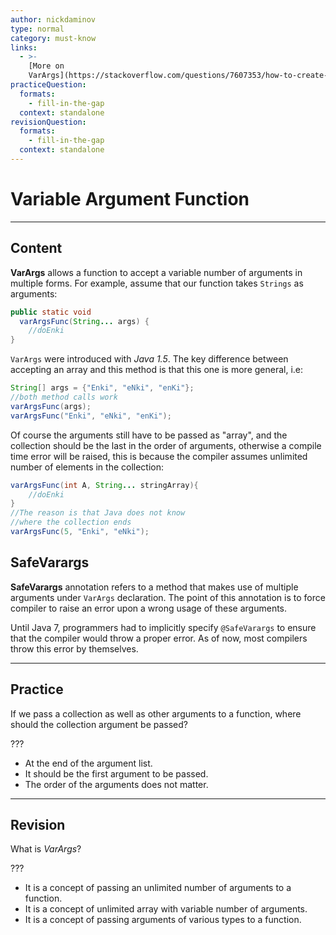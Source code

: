 ```yaml
---
author: nickdaminov
type: normal
category: must-know
links:
  - >-
    [More on
    VarArgs](https://stackoverflow.com/questions/7607353/how-to-create-java-method-that-accepts-variable-number-of-arguments){website}
practiceQuestion:
  formats:
    - fill-in-the-gap
  context: standalone
revisionQuestion:
  formats:
    - fill-in-the-gap
  context: standalone
---
```


# Variable Argument Function


---

## Content

**VarArgs** allows a function to accept a variable number of arguments in multiple forms. For example, assume that our function takes `Strings` as arguments:

```java
public static void
  varArgsFunc(String... args) {
    //doEnki
}
```

`VarArgs` were introduced with *Java 1.5*. The key difference between accepting an array and this method is that this one is more general, i.e:

```java
String[] args = {"Enki", "eNki", "enKi"};
//both method calls work
varArgsFunc(args);
varArgsFunc("Enki", "eNki", "enKi");
```

Of course the arguments still have to be passed as "array", and the collection should be the last in the order of arguments, otherwise a compile time error will be raised, this is because the compiler assumes unlimited number of elements in the collection:

```java
varArgsFunc(int A, String... stringArray){
    //doEnki
}
//The reason is that Java does not know
//where the collection ends
varArgsFunc(5, "Enki", "eNki");
```

## SafeVarargs

**SafeVarargs** annotation refers to a method that makes use of multiple arguments under `VarArgs` declaration. The point of this annotation is to force compiler to raise an error upon a wrong usage of these arguments.

Until Java 7, programmers had to implicitly specify `@SafeVarargs` to ensure that the compiler would throw a proper error. As of now, most compilers throw this error by themselves.


---

## Practice

If we pass a collection as well as other arguments to a function, where should the collection argument be passed?

???

- At the end of the argument list.
- It should be the first argument to be passed.
- The order of the arguments does not matter.


---

## Revision

What is *VarArgs*?

???

- It is a concept of passing an unlimited number of arguments to a function.
- It is a concept of unlimited array with variable number of arguments.
- It is a concept of passing arguments of various types to a function.
